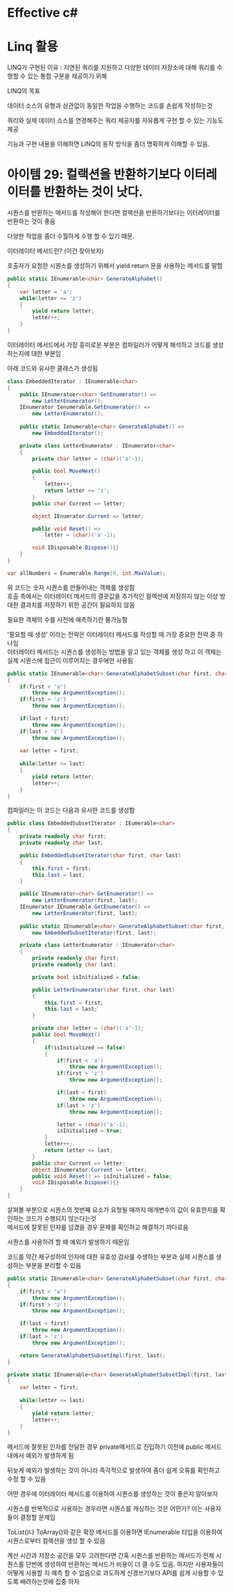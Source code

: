 # Effective c# 

# Linq 활용

LINQ가 구현된 이유 : 지연된 쿼리를 지원하고 다양한 데이터 저장소에 대해 쿼리를 수행할 수 있는 통합 구문을 제공하기 위해

LINQ의 목표

데이터 소스의 유형과 상관없이 동일한 작업을 수행하는 코드를 손쉽게 작성하는것

쿼리와 실제 데이터 소스를 연경해주는 쿼리 제공자를 자유롭게 구현 할 수 있는 기능도 제공 

기능과 구현 내용을 이해하면 LINQ의 동작 방식을 좀더 명확하게 이해할 수 있음.

# 아이템 29: 컬랙션을 반환하기보다 이터레이터를 반환하는 것이 낫다.

시퀀스를 반환하는 메서드를 작성해야 한다면 컬렉션을 반환하기보다는 이터레이터를 반환하는 것이 좋음

다양한 적업을 좀더 수월하게 수행 할 수 있기 때문.

이터레이터 메서드란? (이건 찾아보자)  

호출자가 요청한 시퀀스를 생성하기 위해서 yield return 문을 사용하는 메서드를 말함

```c#
public static IEnumerable<char> GenerateAlphabet()
{
    var letter = 'a';
    while(letter <= 'z')
    {
        yield return letter;
        letter++;
    }
}
```
이터레이터 메서드에서 가장 흥미로운 부분은 컴파일러가 어떻게 해석하고 코드를 생성하는지에 대한 부분임

아래 코드와 유사한 클래스가 생성됨

```c#
class EmbeddedIterator : IEnumerable<char>
{
    public IEnumeratoer<char> GetEnumerator() =>
        new LetterEnumerator();
    IEnumerator Ienumerable.GetEnumerator() =>
        new LetterEnumerator();
    
    public static Ienumerable<char> GenerateAlphabet() =>
        new EmbeddedIterator();

    private class LetterEnumerator : IEnumerator<char>
    {
        private char letter = (char)('a'-1);

        public bool MoveNext()
        {
            letter++;
            return letter <= 'z';
        }
        public char Current => letter;

        object IEnumrator.Current => letter;

        public void Reset() =>
            letter = (char)('a'-1);

        void IDisposable.Dispose(){}
    }
}
```

```c#
var allNumbers = Enumerable.Range(0, int.MaxValue);
```
위 코드는 숫자 시퀀스를 만들어내는 객체를 생성함  
호출 측에서는 이터레이터 메서드의 결괏값을 추가적인 컬렉션에 저장하지 않는 이상 방대한 결과치를 저장하기 위한 공간이 필요하지 않음

필요한 객체의 수를 사전에 예측하기란 불가능함

'필요할 때 생성' 이라는 전략은 이터레이터 메서드를 작성할 때 가장 중요한 전략 중 하나임  
이터레이터 메서드는 시퀀스를 생성하는 방법을 알고 있는 객체를 생성 하고 이 객체는 실제 시퀀스에 접근이 이루어지는 경우에만 사용됨

```c#
public static IEnumerable<char> GenerateAlphabetSubset(char first, char last)
{
    if(first < 'a')
        throw new ArgumentException();
    if(first > 'z')
        throw new ArgumentException();

    if(last < first)
        throw new ArgumentException();
    if(last > 'z')
        throw new ArgumentException();
        
    var letter = first;
    
    while(letter <= last)
    {
        yield return letter;
        letter++;
    }
}
```

컴파일러는 이 코드는 다음과 유사한 코드를 생성함 

```c#
public class EmbeddedSubsetIterator : IEumerable<char>
{
    private readonly char first;
    private readonly char last;

    public EmbeddedSubsetIterator(char first, char last)
    {
        this.first = first;
        this.last = last;
    }

    public IEnumerator<char> GetEnumerator() =>
        new LetterEnumerator(first, last);
    IEnumerator IEnumerable.GetEnumerator() =>
        new LetterEnumerator(first, last);
    
    public static IEnumerable<char> GenerateAlphabetSubset(char first, char last) => 
        new EmbeddedSubsetIterator(first, last);

    private class LetterEnumerator : IEnumerator<char>
    {
        private readonly char first;
        private readonly char last;

        private bool isInitialized = false;

        public LetterEnumerator(char first, char last)
        {
            this.first = first;
            this.last = last;
        }

        private char letter = (char)('a'-1);
        public bool MoveNext()
        {
            if(isInitialized == false)
            {
                if(first < 'a')
                    throw new ArgumentException();
                if(first > 'z')
                    throw new ArgumentException();

                if(last < first)
                    throw new ArgumentException();
                if(last > 'z')
                    throw new ArgumentException();

                letter = (char)('a'-1);
                isInitialized = true;
            }
            letter++;
            return letter <= last;
        }
        public char Current => letter;
        object IEnumerator.Current => letter;
        public void Reset() => isInitialized = false;
        void IDisposable.Dispose(){}   
    }
}
```

살펴볼 부분으로 시퀀스의 첫번째 요소가 요청될 때까지 매개변수의 값이 유효한지를 확인하는 코드가 수행되지 않는다는것  
메서드에 잘못된 인자를 넘겼을 경우 문제를 확인하고 해결하기 까다로움

시퀀스를 사용하려 할 때 예외가 발생하기 때문임

코드를 약간 재구성하여 인자에 대한 유효성 검사를 수생하는 부분과 실제 시퀀스를 생성하는 부분을 분리할 수 있음

```c#
public static IEnumerable<char> GenerateAlphabetSubset(char first, char last)
{
    if(first < 'a')
        throw new ArgumentException();
    if(first > 'z')
        throw new ArgumentException();

    if(last < first)
        throw new ArgumentException();
    if(last > 'z')
        throw new ArgumentException();

    return GenerateAlphabetSubsetImpl(first, last);
}

private static IEnumerable<char> GenerateAlphabetSubsetImpl(first, last)
{
    var letter = first;
    
    while(letter <= last)
    {
        yield return letter;
        letter++;
    }
}
```

메서드에 잘못된 인자를 전달한 경우  private메서드로 진입하기 이전에 public 메서드 내에서 예외가 발생하게 됨

뒤늦게 예외가 발생하는 것이 아니라 즉각적으로 발생하여 좀더 쉽게 오류를 확인하고 수정 할 수 있음

어떤 경우에 이터레이터 메서드를 이용하여 시퀀스를 생성하는 것이 좋은지 알아보자

시퀀스를 반복적으로 사용하는 경우라면 시퀀스를 캐싱하는 것은 어떤가? 이는 사용자들이 결정할 문제임

ToList()나 ToArray()와 같은 확장 메서드를 이용하면 IEnumerable<T> 타입을 이용하여 시퀀스로부터 컬렉션을 생성 할 수 있음

계산 시간과 저장소 공간을 모두 고려한다면 간혹 시퀀스를 반환하는 메서드가 전체 시퀀스를 단번에 생성하여 반환하는 메서드가 비용이 더 클 수도 있음. 하지만 사용자들이 어떻게 사용할 지 예측 할 수 없음으로 과도하게 신경쓰기보다 API를 쉽게 사용할 수 있도록 배려하는것에 집중 하자